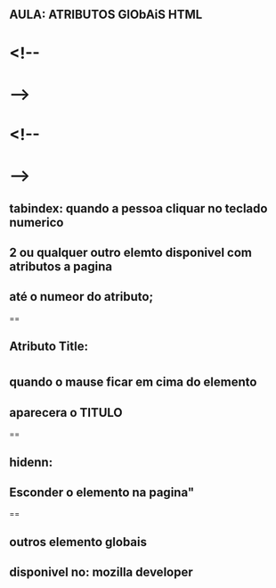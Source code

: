 ## AULA: ATRIBUTOS GlObAiS HTML
 # <!--<div tabindex="1">
 # </div>-->

# <!-- <div tabindex="3"></div>
 # <div tabindex="2"></div> -->

 ## tabindex: quando a pessoa cliquar no teclado numerico
 ## 2 ou qualquer outro elemto disponivel com atributos a pagina
 ## até o numeor do atributo;
 
  ==
## Atributo Title:

#  <div title="dedo">
# </div>

## quando o mause ficar em cima do elemento
## aparecera  o TITULO  
  ==
##  hidenn:
## Esconder o elemento na pagina"
  ==

## outros elemento globais 
## disponivel no: mozilla developer